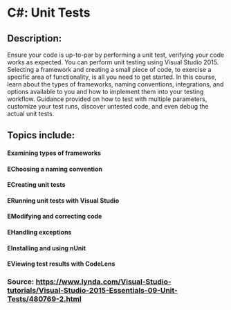 # C#: Unit Tests

## Description:

Ensure your code is up-to-par by performing a unit test, verifying your code works as expected. 
You can perform unit testing using Visual Studio 2015. Selecting a framework and creating a small piece of code, 
to exercise a specific area of functionality, is all you need to get started. In this course, learn about the types of frameworks, 
naming conventions, integrations, and options available to you and how to implement them into your testing workflow. 
Guidance provided on how to test with multiple parameters, customize your test runs, discover untested code, 
and even debug the actual unit tests.

## Topics include:

#### Examining types of frameworks
#### EChoosing a naming convention
#### ECreating unit tests
#### ERunning unit tests with Visual Studio
#### EModifying and correcting code
#### EHandling exceptions
#### EInstalling and using nUnit
#### EViewing test results with CodeLens

### Source: https://www.lynda.com/Visual-Studio-tutorials/Visual-Studio-2015-Essentials-09-Unit-Tests/480769-2.html
